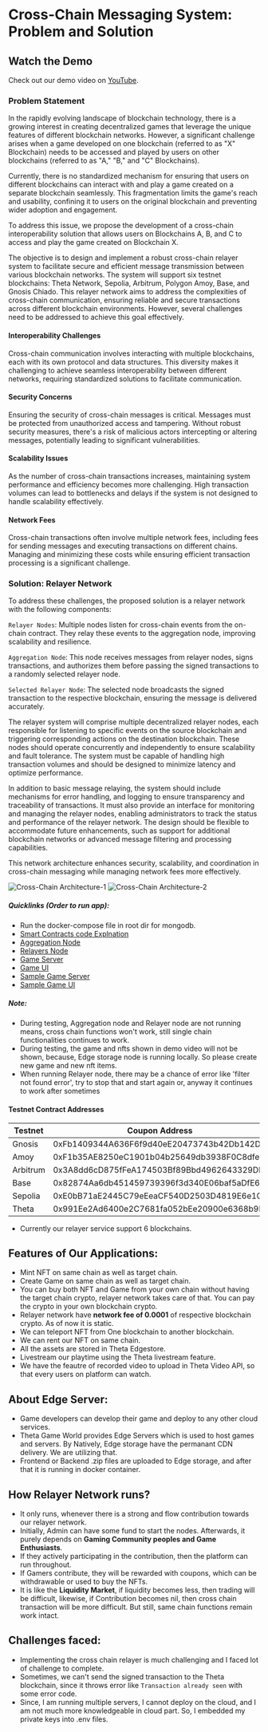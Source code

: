 # Cross-Chain Messaging System: Problem and Solution

## Watch the Demo

Check out our demo video on [YouTube](https://www.youtube.com/watch?v=VEZaPk9elX8).


### Problem Statement
In the rapidly evolving landscape of blockchain technology, there is a growing interest in creating decentralized games that leverage the unique features of different blockchain networks. However, a significant challenge arises when a game developed on one blockchain (referred to as "X" Blockchain) needs to be accessed and played by users on other blockchains (referred to as "A," "B," and "C" Blockchains).

Currently, there is no standardized mechanism for ensuring that users on different blockchains can interact with and play a game created on a separate blockchain seamlessly. This fragmentation limits the game's reach and usability, confining it to users on the original blockchain and preventing wider adoption and engagement.

To address this issue, we propose the development of a cross-chain interoperability solution that allows users on Blockchains A, B, and C to access and play the game created on Blockchain X.

The objective is to design and implement a robust cross-chain relayer system to facilitate secure and efficient message transmission between various blockchain networks. The system will support six testnet blockchains: Theta Network, Sepolia, Arbitrum, Polygon Amoy, Base, and Gnosis Chiado. This relayer network aims to address the complexities of cross-chain communication, ensuring reliable and secure transactions across different blockchain environments. However, several challenges need to be addressed to achieve this goal effectively.

#### Interoperability Challenges
Cross-chain communication involves interacting with multiple blockchains, each with its own protocol and data structures. This diversity makes it challenging to achieve seamless interoperability between different networks, requiring standardized solutions to facilitate communication.

#### Security Concerns
Ensuring the security of cross-chain messages is critical. Messages must be protected from unauthorized access and tampering. Without robust security measures, there's a risk of malicious actors intercepting or altering messages, potentially leading to significant vulnerabilities.

#### Scalability Issues
As the number of cross-chain transactions increases, maintaining system performance and efficiency becomes more challenging. High transaction volumes can lead to bottlenecks and delays if the system is not designed to handle scalability effectively.

#### Network Fees
Cross-chain transactions often involve multiple network fees, including fees for sending messages and executing transactions on different chains. Managing and minimizing these costs while ensuring efficient transaction processing is a significant challenge.


### Solution: Relayer Network
To address these challenges, the proposed solution is a relayer network with the following components:

`Relayer Nodes`: Multiple nodes listen for cross-chain events from the on-chain contract. They relay these events to the aggregation node, improving scalability and resilience.

`Aggregation Node`: This node receives messages from relayer nodes, signs transactions, and authorizes them before passing the signed transactions to a randomly selected relayer node.

`Selected Relayer Node`: The selected node broadcasts the signed transaction to the respective blockchain, ensuring the message is delivered accurately.

The relayer system will comprise multiple decentralized relayer nodes, each responsible for listening to specific events on the source blockchain and triggering corresponding actions on the destination blockchain. These nodes should operate concurrently and independently to ensure scalability and fault tolerance. The system must be capable of handling high transaction volumes and should be designed to minimize latency and optimize performance.

In addition to basic message relaying, the system should include mechanisms for error handling, and logging to ensure transparency and traceability of transactions. It must also provide an interface for monitoring and managing the relayer nodes, enabling administrators to track the status and performance of the relayer network. The design should be flexible to accommodate future enhancements, such as support for additional blockchain networks or advanced message filtering and processing capabilities.

This network architecture enhances security, scalability, and coordination in cross-chain messaging while managing network fees more effectively.


![Cross-Chain Architecture-1](Overall.png)
![Cross-Chain Architecture-2](overall2.png)

##### Quicklinks (Order to run app):
- Run the docker-compose file in root dir for mongodb.
- [Smart Contracts code Explnation](./smartcontracts/README.md)
- [Aggregation Node](./relayers/aggregation-node/README.md)
- [Relayers Node](./relayers/relayer-node/README.md)
- [Game Server](./tgw/server/README.md)
- [Game UI](./tgw/ui/README.md)
- [Sample Game Server](./games/server/README.md)
- [Sample Game UI](./games/tic-tac-toe/README.md)


##### Note:
- During testing, Aggregation node and Relayer node are not running means, cross chain functions won't work, still single chain functionalities continues to work.
- During testing, the game and nfts shown in demo video will not be shown, because, Edge storage node is running locally. So please create new game and new nft items.
- When running Relayer node, there may be a chance of error like 'filter not found error', try to stop that and start again or, anyway it continues to work after sometimes


#### Testnet Contract Addresses

| Testnet  | Coupon Address                                | Contribution Address                          | NFT Address                                  | Games Address                                | NFT Lending Address                          | OffChain Address                             | FeeCollector Address                         | OnChain Address                              | Messaging Address                            |
|----------|-----------------------------------------------|-----------------------------------------------|---------------------------------------------|---------------------------------------------|---------------------------------------------|---------------------------------------------|---------------------------------------------|---------------------------------------------|---------------------------------------------|
| Gnosis   | 0xFb1409344A636F6f9d40eE20473743b42Db142D9    | 0x34ACE2F0cfeB0d3741B7dAC5F013c72cd580cebc    | 0x3496b0a8809E8a8f2277a7073154fF1e85514c1D  | 0xb5F68EB4baD78B050DB55DCb02FCC30815B477ea  | 0x20F1f6104FAC6eA8b38C6f1e0ed06df35716553a  | 0x66610Ed3C3CfD75d6e49d92AEaf258D9D2FC78DE  | 0x34072c72Fd0932F327976d55F030E9aD80799329  | 0xAC0C8Aa0324E4d4ff1170ba4291C17684B4E7ecE  | 0x00c07E165A65B0132f5FF263363A2FcB80E060aA  |
| Amoy     | 0xF1b35AE8250eC1901b04b25649db3938F0C8dfe1    | 0x174Dc96A7Db75119784076f083904Ff531FA2910    | 0x405cbdbA7C7F006AE9fC5ad952b2d3DDd2aeb0E9  | 0x07F539B5cCF429EB1490BF404904c066d41b66A4  | 0x268765515F08E1a9869C07C27eBefD4E69048884  | 0xC463BD08bb40D9e0a0F3c7B1c9Ad24754BAd8A23  | 0xAb7b97D145191a3360cbcd6f78f9a99C6b53C23B  | 0xD88Faf7A4107587d8D9859d5209ce75419482689  | 0x635Bbb2D4b5fa6eb2D303a2af72624f22cfE7FD4  |
| Arbitrum | 0x3A8dd6cD875fFeA174503Bf89Bbd4962643329DD    | 0xE0bB71aE2445C79eEeaCF540D2503D4819E6e10b    | 0x0B0B5939eFe118519c1608f31102d7DCbBb42831  | 0xFA10087fA507dbED5A1e28dD26F1c75BC695cF58  | 0x0a03B32fB6E71D6c92aCD1BE5c3f0c5C4082545f  | 0x600EBB34840a167F4a6ab17e32DA899687a3a79a  | 0x7Bb165B7D69485A520984EE7369d410e8f7260E2  | 0xe54627cC49699B15698d4D80721d8ea61bFF992e  | 0xce88047d4F74e94eBB850589eb6b43505e99e8fd  |
| Base     | 0x82874Aa6db451459739396f3d340E06baf5aDfE6    | 0x2A48a2504b6831e86A89991Cf71AFD8574f8383e    | 0x92530cCBA6E15866EE2f9E9df9bBcbeCADeB4243  | 0xf8974fd417cDcC9d5Cadf61F35228a18D7784bF0  | 0x495B97AA35dC152C63662640B1A9e34C261f4cda  | 0xD9A377f073E0DF0BEC7F94Cf718bB7ff5d824A34  | 0x9D37c91A7bd18EC6f72128D0730e734a792b6377  | 0x0098b9724C595D76B032a9D5B01b5D1d7Bc34Fb3  | 0x3A8dd6cD875fFeA174503Bf89Bbd4962643329DD  |
| Sepolia  | 0xE0bB71aE2445C79eEeaCF540D2503D4819E6e10b    | 0x0B0B5939eFe118519c1608f31102d7DCbBb42831    | 0xFA10087fA507dbED5A1e28dD26F1c75BC695cF58  | 0x0a03B32fB6E71D6c92aCD1BE5c3f0c5C4082545f  | 0x600EBB34840a167F4a6ab17e32DA899687a3a79a  | 0x7Bb165B7D69485A520984EE7369d410e8f7260E2  | 0xe54627cC49699B15698d4D80721d8ea61bFF992e  | 0xce88047d4F74e94eBB850589eb6b43505e99e8fd  | 0x64371f372D372315c56C6E09Cb8aC230dc365B48  |
| Theta    | 0x991Ee2Ad6400e2C7681fa052bEe20900e6368b9D    | 0x65C525da23480144aB86FeD969Fe121880BdcFBd    | 0x7FBf88EB6c04faBcbCDC0E1BD96888d7C27353Cc  | 0x8506FcE859341A2BF20a9d5B62Ea8e6784C2cdC9  | 0x4650F931A1b0a7B9EA8e8933e5Cc5c1CF260272F  | 0x3504a02093096D5a6Be2B6Cf38F039613F1eFe6D  | 0x7a9F0c075DF9D6b94AD61b12BB219F12Ca9c1A68  | 0xfCDBed330007f3ae4957C7089793CE62f63A87f9  | 0xD3e01e843FDE41590CDf4ded06A987C353d6aCA1  |


- Currently our relayer service support 6 blockchains.

## Features of Our Applications:

- Mint NFT on same chain as well as target chain.
- Create Game on same chain as well as target chain.
- You can buy both NFT and Game from your own chain without having the target chain crypto, relayer network takes care of that. You can pay the crypto in your own blockchain crypto.
- Relayer network have **network fee of 0.0001** of respective blockchain crypto. As of now it is static.
- We can teleport NFT from One blockchain to another blockchain.
- We can rent our NFT on same chain.
- All the assets are stored in Theta Edgestore.
- Livestream our playtime using the Theta livestream feature.
- We have the feautre of recorded video to upload in Theta Video API, so that every users on platform can watch.

## About Edge Server:
- Game developers can develop their game and deploy to any other cloud services.
- Theta Game World provides Edge Servers which is used to host games and servers. By Natively, Edge storage have the permanant CDN delivery. We are utilizing that.
- Frontend or Backend .zip files are uploaded to Edge storage, and after that it is running in docker container.

## How Relayer Network runs?
- It only runs, whenever there is a strong and flow contribution towards our relayer network. 
- Initially, Admin can have some fund to start the nodes. Afterwards, it purely depends on **Gaming Community peoples and Game Enthusiasts**.
- If they actively participating in the contribution, then the platform can run throughout.
- If Gamers contribute, they will be rewarded with coupons, which can be withdrawable or used to buy the NFTs.
- It is like the **Liquidity Market**, if liquidity becomes less, then trading will be difficult, likewise, if Contribution becomes nil, then cross chain transaction will be more difficult. But still, same chain functions remain work intact.


## Challenges faced:
- Implementing the cross chain relayer is much challenging and I faced lot of challenge to complete.
- Sometimes, we can't send the signed transaction to the Theta blockchain, since it throws error like `Transaction already seen` with some error code.
- Since, I am running multiple servers, I cannot deploy on the cloud, and I am not much more knowledgeable in cloud part. So, I embedded my private keys into .env files. 
